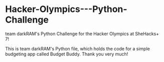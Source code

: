 # Hacker-Olympics---Python-Challenge
team darkRAM's Python Challenge for the Hacker Olympics at SheHacks+ 7!

This is team darkRAM's Python file, which holds the code for a simple budgeting app called Budget Buddy. Thank you very much!
